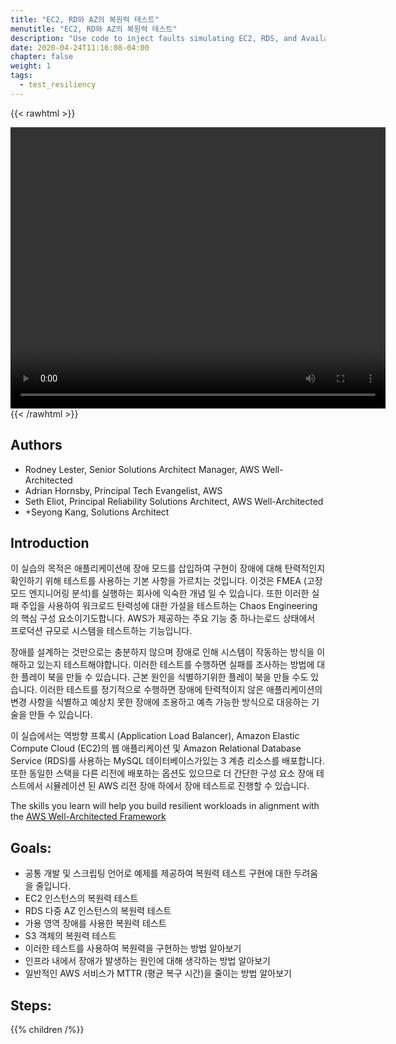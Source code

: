 ```yaml
---
title: "EC2, RD와 AZ의 복원력 테스트"
menutitle: "EC2, RD와 AZ의 복원력 테스트"
description: "Use code to inject faults simulating EC2, RDS, and Availability Zone failures. These are used as part of Chaos Engineering to test workload resiliency"
date: 2020-04-24T11:16:08-04:00
chapter: false
weight: 1
tags:
  - test_resiliency
---
```


{{< rawhtml >}}
<center>
<video width="600" height="450" controls>
  <source src="https://d3h9zoi3eqyz7s.cloudfront.net/Reliability/Videos/chaos1.mp4" type="video/mp4">
</video>
</center>
{{< /rawhtml >}}

## Authors

* Rodney Lester, Senior Solutions Architect Manager, AWS Well-Architected
* Adrian Hornsby, Principal Tech Evangelist, AWS
* Seth Eliot, Principal Reliability Solutions Architect, AWS Well-Architected
* +Seyong Kang, Solutions Architect

## Introduction

이 실습의 목적은 애플리케이션에 장애 모드를 삽입하여 구현이 장애에 대해 탄력적인지 확인하기 위해 테스트를 사용하는 기본 사항을 가르치는 것입니다. 이것은 FMEA (고장 모드 엔지니어링 분석)를 실행하는 회사에 익숙한 개념 일 수 있습니다. 또한 이러한 실패 주입을 사용하여 워크로드 탄력성에 대한 가설을 테스트하는 Chaos Engineering의 핵심 구성 요소이기도합니다. AWS가 제공하는 주요 기능 중 하나는로드 상태에서 프로덕션 규모로 시스템을 테스트하는 기능입니다.

장애를 설계하는 것만으로는 충분하지 않으며 장애로 인해 시스템이 작동하는 방식을 이해하고 있는지 테스트해야합니다. 이러한 테스트를 수행하면 실패를 조사하는 방법에 대한 플레이 북을 만들 수 있습니다. 근본 원인을 식별하기위한 플레이 북을 만들 수도 있습니다. 이러한 테스트를 정기적으로 수행하면 장애에 탄력적이지 않은 애플리케이션의 변경 사항을 식별하고 예상치 못한 장애에 조용하고 예측 가능한 방식으로 대응하는 기술을 만들 수 있습니다.

이 실습에서는 역방향 프록시 (Application Load Balancer), Amazon Elastic Compute Cloud (EC2)의 웹 애플리케이션 및 Amazon Relational Database Service (RDS)를 사용하는 MySQL 데이터베이스가있는 3 계층 리소스를 배포합니다. 또한 동일한 스택을 다른 리전에 배포하는 옵션도 있으므로 더 간단한 구성 요소 장애 테스트에서 시뮬레이션 된 AWS 리전 장애 하에서 장애 테스트로 진행할 수 있습니다.

The skills you learn will help you build resilient workloads in alignment with the [AWS Well-Architected Framework](https://aws.amazon.com/architecture/well-architected/)

## Goals:

* 공통 개발 및 스크립팅 언어로 예제를 제공하여 복원력 테스트 구현에 대한 두려움을 줄입니다.
* EC2 인스턴스의 복원력 테스트
* RDS 다중 AZ 인스턴스의 복원력 테스트
* 가용 영역 장애를 사용한 복원력 테스트
* S3 객체의 복원력 테스트
* 이러한 테스트를 사용하여 복원력을 구현하는 방법 알아보기
* 인프라 내에서 장애가 발생하는 원인에 대해 생각하는 방법 알아보기
* 일반적인 AWS 서비스가 MTTR (평균 복구 시간)을 줄이는 방법 알아보기


## Steps:
{{% children /%}}

